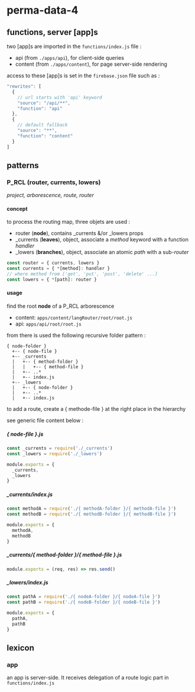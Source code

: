 # perma-data-4

## functions, server [app]s
two [app]s are imported in the `functions/index.js` file :
* api (from `./apps/api`), for client-side queries
* content (from `./apps/content`), for page server-side rendering

access to these [app]s is set in the `firebase.json` file such as :
```javascript
"rewrites": [
  {
    // url starts with 'api' keyword
    "source": "/api/**",
    "function": "api"
  },
  {
    // default fallback
    "source": "**",
    "function": "content"
  }
]
```

## patterns

### P_RCL (router, currents, lowers)
*project, arborescence, route, router*

#### concept
to process the routing map, three objets are used :
* router (**node**), contains _currents &/or _lowers props
* _currents (**leaves**), object, associate a *method* keyword with a function *handler*
* _lowers (**branches**), object, associate an atomic *path* with a sub-*router*

```javascript
const router = { currents, lowers }
const currents = { *[method]: handler }
// where method from ['get', 'put', 'post', 'delete' ...]
const lowers = { *[path]: router }
```

#### usage
find the root **node** of a P_RCL arborescence
* content: `apps/content/langRouter/root/root.js`
* api: `apps/api/root/root.js`

from there is used the following recursive folder pattern :
```
{ node-folder }
  +-- { node-file }
  +-- _currents
  |   +-- { method-folder }
  |   |   +-- { method-file }
  |   +-- ..*
  |   +-- index.js
  +-- _lowers
  |   +-- { node-folder }
  |   +-- ..*
  |   +-- index.js
```
to add a route, create a { methode-file } at the right place in the hierarchy

see generic file content below :

##### { node-file }.js
```javascript
const _currents = require('./_currents')
const _lowers = require('./_lowers')

module.exports = {
  _currents,
  _lowers
}
```

##### _currents/index.js
```javascript
const methodA = require('./{ methodA-folder }/{ methodA-file }')
const methodB = require('./{ methodB-folder }/{ methodB-file }')

module.exports = { 
  methodA,
  methodB
}
```

##### _currents/{ method-folder }/{ method-file }.js
```javascript
module.exports = (req, res) => res.send()
```

##### _lowers/index.js
```javascript
const pathA = require('./{ nodeA-folder }/{ nodeA-file }')
const pathB = require('./{ nodeB-folder }/{ nodeB-file }')

module.exports = {
  pathA,
  pathB
}
```

## lexicon

### app
an app is server-side. It receives delegation of a route logic part in `functions/index.js`